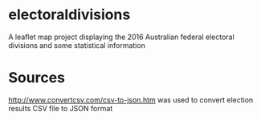 # electoraldivisions
A leaflet map project displaying the 2016 Australian federal electoral divisions and some statistical information

# Sources
http://www.convertcsv.com/csv-to-json.htm
was used to convert election results CSV file to JSON format
